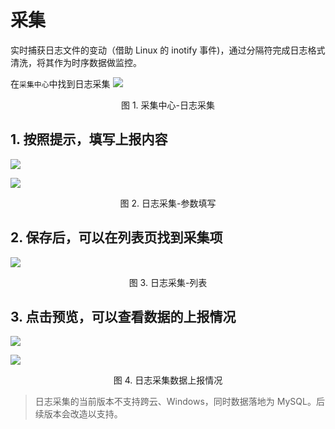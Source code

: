 # 采集

实时捕获日志文件的变动（借助 Linux 的 inotify 事件)，通过分隔符完成日志格式清洗，将其作为时序数据做监控。

在`采集中心`中找到日志采集
![](../../media/15371526106727.jpg)
<center>图 1. 采集中心-日志采集</center>

## 1. 按照提示，填写上报内容
![](../../media/15371526358565.jpg)

![](../../media/15371526592941.jpg)
<center>图 2. 日志采集-参数填写</center>

## 2. 保存后，可以在列表页找到采集项
![](../../media/15371526876614.jpg)
<center>图 3. 日志采集-列表</center>

## 3. 点击预览，可以查看数据的上报情况
![](../../media/15371527223615.jpg)

![](../../media/15371527730887.jpg)
<center>图 4. 日志采集数据上报情况</center>

> 日志采集的当前版本不支持跨云、Windows，同时数据落地为 MySQL。后续版本会改造以支持。
